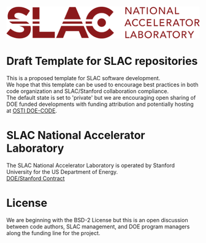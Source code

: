![logo](./logos/SLAC-lab-hires.png)
# Draft Template for SLAC repositories

This is a proposed template for SLAC software development.  
We hope that this template can be used to encourage best practices in both code organization and SLAC/Stanford collaboration compliance.  
The default state is set to 'private' but we are encouraging open sharing of DOE funded developments with funding attribution and potentially hosting at [OSTI DOE-CODE](https://www.osti.gov/doecode/).  

# SLAC National Accelerator Laboratory
The SLAC National Accelerator Laboratory is operated by Stanford University for the US Department of Energy.  
[DOE/Stanford Contract](https://legal.slac.stanford.edu/sites/default/files/Conformed%20Prime%20Contract%20DE-AC02-76SF00515%20as%20of%202022.10.01.pdf)

# License

We are beginning with the BSD-2 License but this is an open discussion between code authors, SLAC management, and DOE program managers along the funding line for the project.  




